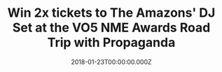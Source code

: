 ---
campaign-uuid: "c-79d8515b-fd63-4f08-93f9-176eddf998df"
type: "Competition"
category: "Tickets"
date: "2018-01-23T00:00:00.000Z"
end-date: "2018-01-24T23:59:00.000Z"
disable-form: false
is_promoted: false
has_entry_page: true
title: "Win 2x tickets to The Amazons' DJ Set at the VO5 NME Awards Road Trip with\
  \ Propaganda"
competition-description: "Want to inject some excitement into your weekend? We're\
  \ giving away two free tickets to an unmissable DJ set by The Amazons this Friday,\
  \ as part of our epic NME Awards Road Trip with Propaganda. <br/> The disruptive\
  \ rockers will be spinning some tunes at Fez Club in Cambridge and it's guaranteed\
  \ to be a banger. <br/> Hurry – competition closes at 11.59pm on Wednesday 24th\
  \ January."
hero-header: "Win 2x tickets to The Amazons' DJ Set at the VO5 NME Awards Road Trip\
  \ with Propaganda"
terms-confirmation: "I agree to the competition <a href=\"../etc/nme-vo5-awards-amazon-dj-set-terms-and-conditions.pdf\"\
  \ target=\"_blank\">Terms &amp; Conditions</a> and to create an account with NME\
  \ AAA."
banner-img: "nme-vo5-amazons-ticket-banner2.jpg"
logo-left-href: "https://awards.nme.com/"
logo-left-image: "nme-vo5-awards-bastilles-logo.jpg"
logo-left-title: "NME VO5"
bg-image-hero: "nme-vo5-amazons-ticket-hero.jpg"
bg-image-first: "nme-vo5-amazons-ticket-banner1.jpg"
bg-image-second: "nme-vo5-amazons-ticket-banner2.jpg"
bg-image-third: "nme-vo5-amazons-ticket-banner3.jpg"
section1-content: "<p> Scrap your Friday night plans – you won't want to miss this...\
  \ </p> <p> We're giving away 2x tickets for you and a mate to The Amazons' DJ Set\
  \ at Fez Club in Cambridge this Friday, as part of our VO5 NME Awards Road Trip\
  \ with Progaganda. </p>  <p> All you need to do is enter your details and you could\
  \ be swaying along in the crowd, cold beer in hand, as the four-piece rockers fill\
  \ your ears with the coolest new sounds. </p>"
section2-content: "<p> The breakthrough four-piece indie rock band from Reading set\
  \ their much-loved tour van on fire for the cover of their debut album – so you\
  \ can expect them to turn up the heat on this set. </p>  <p> The band were also\
  \ included in both the BBC's 'Sound of 2017' and MTV's 'Brand New 2017' lists, so\
  \ expect BIG things from them this year. </p>"
section3-content: "<p> The boys are just one of our special guests to take over The\
  \ VO5 NME Awards Road Trip, where we've been touring the country to bring you the\
  \ ultimate indie nights out you'll be talking about all year. But they won’t be\
  \ alone – they join a stellar line-up of talent. </p>  <p> Radio 1 DJ Huw Stephens\
  \ is kicking off the evening, with special guest members of The Vaccines, Idles,\
  \ Frank Turner, Bastille and of course, The Amazons spinning their favourite tunes\
  \ along the way. </p> <p> So get ready for a big night out by grabbing a mate and\
  \ completing the form below. But hurry – the competition closes at 11.59pm on Wednesday\
  \ 24th January! Open to over 18s only."
entry-title: "Win 2x tickets to The Amazons' DJ Set at the VO5 NME Awards Road Trip\
  \ with Propaganda this Friday"
entry-content: "<p> Dance along to some banging tunes, courtesy of The Amazons, this\
  \ Friday at Fez Club in Cambridge as part of our VO5 NME Awards Road Trip with Propaganda.</p>\
  \ <p> Enter the draw to win 2x tickets to the DJ Set by completing the form below\
  \ before 11.59pm on 24/01/2018. </p>"
has-winner: true
winner-title: "Congratulations to Saffron L. (Luton) & Ashley A. (London) who won\
  \ the tickets to The Amazons' DJ set"
winner-banner: "nme-vo5-amazons-ticket-banner2.jpg"
prize-description: "2x tickets to The Amazons' DJ Set at the VO5 NME Awards Road Trip\
  \ with Propaganda"
---